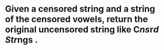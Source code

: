 # Given a censored string and a string of the censored vowels, return the original uncensored string like C*ns*r*d Str*ngs .
